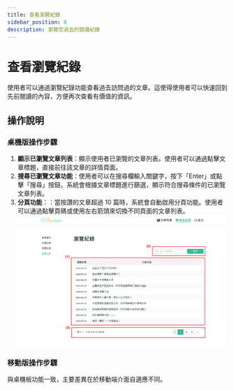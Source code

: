 ```yaml
---
title: 查看瀏覽紀錄
sidebar_position: 8
description: 瀏覽您過去的閱讀紀錄
---
```


# 查看瀏覽紀錄

使用者可以通過瀏覽紀錄功能查看過去訪問過的文章。這使得使用者可以快速回到先前閱讀的內容，方便再次查看有價值的資訊。

## 操作說明

### 桌機版操作步驟

1. **顯示已瀏覽文章列表**：顯示使用者已瀏覽的文章列表。使用者可以通過點擊文章標題，直接前往該文章的詳情頁面。
2. **搜尋已瀏覽文章功能**：使用者可以在搜尋欄輸入關鍵字，按下「Enter」或點擊「搜尋」按鈕，系統會根據文章標題進行篩選，顯示符合搜尋條件的已瀏覽文章列表。
3. **分頁功能**：：當按讚的文章超過 10 篇時，系統會自動啟用分頁功能。使用者可以通過點擊頁碼或使用左右箭頭來切換不同頁面的文章列表。
   ![查看瀏覽紀錄](./img/member-browsing-history.png)

### 移動版操作步驟

與桌機板功能一致，主要差異在於移動端介面自適應不同。
